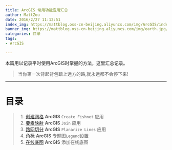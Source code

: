 ```yaml
---
title: ArcGIS 常用功能应用汇总
author: MattZou
date: 2016/2/27 11:12:51 
index_img: https://mattblog.oss-cn-beijing.aliyuncs.com/img/ArcGIS/index_default.png/bg
banner_img: https://mattblog.oss-cn-beijing.aliyuncs.com/img/earth.jpg/bg
categories: 目录
tags: 
- ArcGIS

---
```

本篇用以记录平时使用ArcGIS时掌握的方法，这里汇总记录。

> 当你第一次背起背包踏上远方的路,就永远都不会停下来!

<!-- more -->

----------

# 目录

> 1.  [创建网格][1] **ArcGIS** `Create Fishnet` 应用
> 2.  [要素映射][2] **ArcGIS** `Join` 应用
> 3.  [路网切分][3] **ArcGIS** `Planarize Lines` 应用
> 4.  [角标][4] **ArcGIS** 专题图`Legend`设置
> 5.  [在线底图][5] **ArcGIS** 添加在线底图


[1]: http://mattzou.com/2016/02/28/ArcGIS-Fishnet/#
[2]: http://mattzou.com/2016/03/03/ArcGIS-%E8%A6%81%E7%B4%A0%E6%98%A0%E5%B0%84/#
[3]: http://mattzou.com/2016/10/17/ArcGIS-%E8%B7%AF%E7%BD%91%E5%88%87%E5%88%86/#
[4]: https://mattzou.com/2019/07/07/ArcGIS-%E4%B8%8A%E4%B8%8B%E8%A7%92%E6%A0%87/#
[5]: https://mattzou.com/2018/07/09/ArcGIS-%E8%BD%BD%E5%85%A5%E5%9C%A8%E7%BA%BF%E5%9C%B0%E5%9B%BE/#